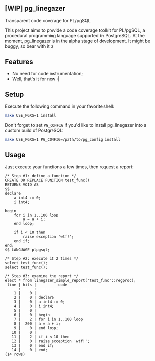 ## [WIP] pg_linegazer
Transparent code coverage for PL/pgSQL

This project aims to provide a code coverage toolkit for PL/pgSQL, a procedural programming language supported by PostgreSQL. At the moment, pg_linegazer is in the alpha stage of development. It might be buggy, so bear with it :)

## Features

* No need for code instrumentation;
* Well, that's it for now :|

## Setup

Execute the following command in your favorite shell: 

```bash
make USE_PGXS=1 install
```

Don't forget to set `PG_CONFIG` if you'd like to install pg_linegazer into a custom build of PostgreSQL:

```bash
make USE_PGXS=1 PG_CONFIG=/path/to/pg_config install
```

## Usage

Just execute your functions a few times, then request a report:

```plpgsql
/* Step #1: define a function */
CREATE OR REPLACE FUNCTION test_func()
RETURNS VOID AS
$$
declare
	a int4 := 0;
	i int4;

begin
	for i in 1..100 loop
		a = a + i;
	end loop;

	if i < 10 then
		raise exception 'wtf!';
	end if;
end;
$$ LANGUAGE plpgsql;

/* Step #2: execute it 2 times */
select test_func();
select test_func();

/* Step #3: examine the report */
elect * from linegazer_simple_report('test_func'::regproc);
 line | hits |          code
------+------+-------------------------
    1 |    0 |
    2 |    0 | declare
    3 |    0 | a int4 := 0;
    4 |    0 | i int4;
    5 |    0 |
    6 |    0 | begin
    7 |    2 | for i in 1..100 loop
    8 |  200 | a = a + i;
    9 |    0 | end loop;
   10 |    0 |
   11 |    2 | if i < 10 then
   12 |    0 | raise exception 'wtf!';
   13 |    0 | end if;
   14 |    0 | end;
(14 rows)
```
